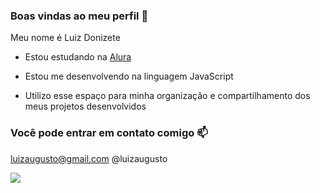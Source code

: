 ### Boas vindas ao meu perfil 💙

Meu nome é Luiz Donizete

- Estou estudando na [Alura](https://www.alura.com.br)

- Estou me desenvolvendo na linguagem JavaScript
- Utilizo esse espaço para minha organização e compartilhamento dos meus projetos desenvolvidos

### Você pode entrar em contato comigo 📫

luizaugusto@gmail.com
@luizaugusto

![](https://media1.tenor.com/m/RLaiVDM-SlkAAAAd/hi-bye-hi.gif)
